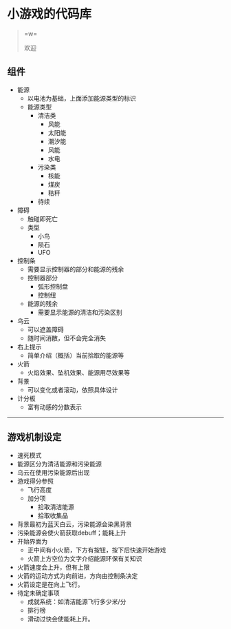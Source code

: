 # 小游戏的代码库

> =w=
> 
> 欢迎

## 组件 ##
- 能源
    + 以电池为基础，上面添加能源类型的标识
    + 能源类型
        * 清洁类
            - 风能
            - 太阳能
            - 潮汐能
            - 风能
            - 水电
        * 污染类
            - 核能
            - 煤炭
            - 秸秆
        * 待续
- 障碍
    + 触碰即死亡
    + 类型
        * 小鸟
        * 陨石
        * UFO
- 控制条
    + 需要显示控制器的部分和能源的残余
    + 控制器部分
        - 弧形控制盘
        - 控制纽
    + 能源的残余
        - 需要显示能源的清洁和污染区别
- 乌云
    + 可以遮盖障碍
    + 随时间消散，但不会完全消失
- 右上提示
    + 简单介绍（概括）当前拾取的能源等
- 火箭
    + 火焰效果、坠机效果、能源用尽效果等
- 背景
    + 可以变化或者滚动，依照具体设计
- 计分板
    + 富有动感的分数表示

------
## 游戏机制设定 ##

- 速死模式
- 能源区分为清洁能源和污染能源
- 乌云在使用污染能源后出现
- 游戏得分参照
    + 飞行高度
    + 加分项
        * 拾取清洁能源
        * 拾取收集品
- 背景最初为蓝天白云，污染能源会染黑背景
- 污染能源会使火箭获取debuff；能耗上升
- 开始界面为
    + 正中间有小火箭，下方有按钮，按下后快速开始游戏
    + 火箭上方空位为文字介绍能源环保有关知识
- 火箭速度会上升，但有上限
- 火箭的运动方式为向前进，方向由控制条决定
- 火箭设定是在向上飞行。
- 待定未确定事项
    + 成就系统：如清洁能源飞行多少米/分
    + 排行榜
    + 滑动过快会使能耗上升。
